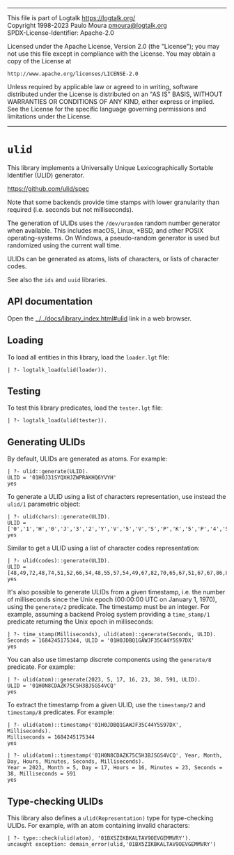 ________________________________________________________________________

This file is part of Logtalk <https://logtalk.org/>  
Copyright 1998-2023 Paulo Moura <pmoura@logtalk.org>  
SPDX-License-Identifier: Apache-2.0

Licensed under the Apache License, Version 2.0 (the "License");
you may not use this file except in compliance with the License.
You may obtain a copy of the License at

    http://www.apache.org/licenses/LICENSE-2.0

Unless required by applicable law or agreed to in writing, software
distributed under the License is distributed on an "AS IS" BASIS,
WITHOUT WARRANTIES OR CONDITIONS OF ANY KIND, either express or implied.
See the License for the specific language governing permissions and
limitations under the License.
________________________________________________________________________


`ulid`
======

This library implements a Universally Unique Lexicographically Sortable
Identifier (ULID) generator.

https://github.com/ulid/spec

Note that some backends provide time stamps with lower granularity than
required (i.e. seconds but not milliseconds).

The generation of ULIDs uses the `/dev/urandom` random number generator
when available. This includes macOS, Linux, *BSD, and other POSIX
operating-systems. On Windows, a pseudo-random generator is used but
randomized using the current wall time. 

ULIDs can be generated as atoms, lists of characters, or lists of
character codes.

See also the `ids` and `uuid` libraries.


API documentation
-----------------

Open the [../../docs/library_index.html#ulid](../../docs/library_index.html#ulid)
link in a web browser.


Loading
-------

To load all entities in this library, load the `loader.lgt` file:

	| ?- logtalk_load(ulid(loader)).


Testing
-------

To test this library predicates, load the `tester.lgt` file:

	| ?- logtalk_load(ulid(tester)).


Generating ULIDs
----------------

By default, ULIDs are generated as atoms. For example:

	| ?- ulid::generate(ULID).
	ULID = '01H0J31SYQXHJZWPRAKHQ6YVYH'
	yes

To generate a ULID using a list of characters representation, use instead
the `ulid/1` parametric object:

	| ?- ulid(chars)::generate(ULID).
	ULID = ['0','1','H','0','J','3','2','Y','V','5','V','S','P','K','5','P','4','5','G','G','0','9','8','8','M','2']
	yes

Similar to get a ULID using a list of character codes representation:

	| ?- ulid(codes)::generate(ULID).
	ULID = [48,49,72,48,74,51,52,66,54,48,55,57,54,49,67,82,70,65,67,51,67,67,86,82,48,66]
	yes

It's also possible to generate ULIDs from a given timestamp, i.e. the
number of milliseconds since the Unix epoch (00:00:00 UTC on January 1,
1970), using the `generate/2` predicate. The timestamp must be an integer.
For example, assuming a backend Prolog system providing a `time_stamp/1`
predicate returning the Unix epoch in milliseconds:

	| ?- time_stamp(Milliseconds), ulid(atom)::generate(Seconds, ULID).
	Seconds = 1684245175344, ULID = '01H0JDBQ1GAWJF35C44Y5S97DX'
	yes

You can also use timestamp discrete components using the `generate/8`
predicate. For example:

	| ?- ulid(atom)::generate(2023, 5, 17, 16, 23, 38, 591, ULID).
	ULID = '01H0N8CDAZK75C5H3BJSGS4VCQ'
	yes

To extract the timestamp from a given ULID, use the `timestamp/2` and
`timestamp/8` predicates. For example:

	| ?- ulid(atom)::timestamp('01H0JDBQ1GAWJF35C44Y5S97DX', Milliseconds).
	Milliseconds = 1684245175344
	yes

	| ?- ulid(atom)::timestamp('01H0N8CDAZK75C5H3BJSGS4VCQ', Year, Month, Day, Hours, Minutes, Seconds, Milliseconds).
	Year = 2023, Month = 5, Day = 17, Hours = 16, Minutes = 23, Seconds = 38, Milliseconds = 591
	yes


Type-checking ULIDs
-------------------

This library also defines a `ulid(Representation)` type for type-checking
ULIDs. For example, with an atom containing invalid characters:

	| ?- type::check(ulid(atom), '01BX5ZIKBKALTAV9OEVGEMMVRY').
	uncaught exception: domain_error(ulid,'01BX5ZIKBKALTAV9OEVGEMMVRY')
